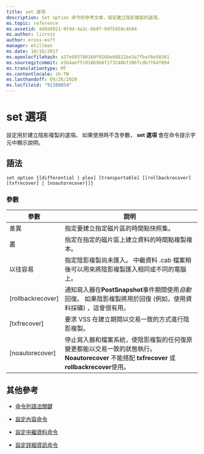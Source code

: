 ```yaml
---
title: set 選項
description: Set option 命令的參考文章，設定建立陰影複製的選項。
ms.topic: reference
ms.assetid: 4d8d4921-9fdd-4a3c-bb0f-9df5458c4b84
ms.author: lizross
author: eross-msft
manager: mtillman
ms.date: 10/16/2017
ms.openlocfilehash: a37e993700169f0268e68822be3a7fbaf6e58361
ms.sourcegitcommit: e164aeffc01069b8f1f3248bf106fcdb7f64f894
ms.translationtype: MT
ms.contentlocale: zh-TW
ms.lasthandoff: 09/26/2020
ms.locfileid: "91389054"
---
```

# <a name="set-option"></a>set 選項

設定用於建立陰影複製的選項。 如果使用時不含參數， **set 選項** 會在命令提示字元中顯示說明。

## <a name="syntax"></a>語法

```
set option {[differential | plex] [transportable] [[rollbackrecover] [txfrecover] | [noautorecover]]}
```

### <a name="parameters"></a>參數

| 參數 | 說明 |
|--|--|
| 差異 | 指定要建立指定磁片區的時間點快照集。 |
| 叢 | 指定在指定的磁片區上建立資料的時間點複製複本。 |
| 以往容易 | 指定陰影複製尚未匯入。 中繼資料 .cab 檔案稍後可以用來將陰影複製匯入相同或不同的電腦上。 |
| [rollbackrecover] | 通知寫入器在**PostSnapshot**事件期間使用*自動*回復。 如果陰影複製將用於回復 (例如，使用資料採礦) ，這會很有用。 |
| [txfrecover] | 要求 VSS 在建立期間以交易一致的方式進行陰影複製。 |
| [noautorecover] | 停止寫入器和檔案系統，使陰影複製的任何復原變更都能以交易一致的狀態執行。 **Noautorecover** 不能搭配 **txfrecover** 或 **rollbackrecover**使用。 |

## <a name="additional-references"></a>其他參考

- [命令列語法關鍵](command-line-syntax-key.md)

- [設定內容命令](set-context.md)

- [設定中繼資料命令](set-metadata.md)

- [設定詳細資訊命令](set-verbose.md)
